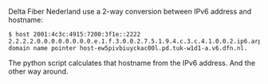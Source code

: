 Delta Fiber Nederland use a 2-way conversion between IPv6 address and hostname:
```
$ host 2001:4c3c:4915:7200:3f1e::2222
2.2.2.2.0.0.0.0.0.0.0.0.e.1.f.3.0.0.2.7.5.1.9.4.c.3.c.4.1.0.0.2.ip6.arpa domain name pointer host-ew5pivbiuyckac00l.pd.tuk-w1d1-a.v6.dfn.nl.
```

The python script calculates that hostname from the IPv6 address. And the other way around.
